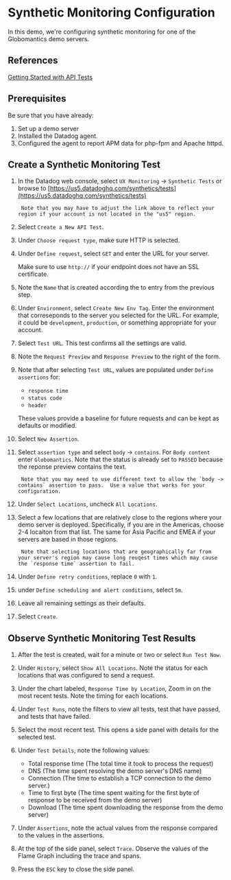 # Synthetic Monitoring Configuration

In this demo, we're configuring synthetic monitoring for one of the Globomantics demo servers.


## References
[Getting Started with API Tests](https://docs.datadoghq.com/getting_started/synthetics/api_test/)


## Prerequisites
Be sure that you have already:
1. Set up a demo server
1. Installed the Datadog agent.
1. Configured the agent to report APM data for php-fpm and Apache httpd.


## Create a Synthetic Monitoring Test
1. In the Datadog web console, select `UX Monitoring` -> `Synthetic Tests` or browse to [https://us5.datadoghq.com/synthetics/tests](https://us5.datadoghq.com/synthetics/tests)

        Note that you may have to adjust the link above to reflect your region if your account is not located in the "us5" region.

1. Select `Create a New API Test`.
1. Under `Choose request type`, make sure HTTP is selected.
1. Under `Define request`, select `GET` and enter the URL for your server.

    Make sure to use `http://` if your endpoint does not have an SSL certificate.

1. Note the `Name` that is created according the to entry from the previous step.
1. Under `Environment`, select `Create New Env Tag`.  Enter the environment that correseponds to the server you selected for the URL.  For example, it could be `development`, `production`, or something appropriate for your account.
1. Select `Test URL`.  This test confirms all the settings are valid.
1. Note the `Request Preview` and `Response Preview` to the right of the form.
1. Note that after selecting `Test URL`, values are populated under `Define assertions` for:

    - `response time`
    - `status code`
    - `header`

    These values provide a baseline for future requests and can be kept as defaults or modified.

1. Select `New Assertion`.
1. Select `assertion type` and select `body` -> `contains`.  For `Body content` enter `Globomantics`.  Note that the status is already set to `PASSED` because the reponse preview contains the text.

        Note that you may need to use different text to allow the `body -> contains` assertion to pass.  Use a value that works for your configuration.

1. Under `Select Locations`, uncheck `All Locations`.
1. Select a few locations that are relatively close to the regions where your demo server is deployed.  Specifically, if you are in the Americas, choose 2-4 locaiton from that list.  The same for Asia Pacific and EMEA if your servers are based in those regions.

        Note that selecting locations that are geographically far from your server's region may cause long reuqest times which may cause the `response time` assertion to fail.

1. Under `Define retry conditions`, replace `0` with `1`.
1. under `Define scheduling and alert conditions`, select `5m`.
1. Leave all remaining settings as their defaults.
1. Select `Create`.

## Observe Synthetic Monitoring Test Results
1. After the test is created, wait for a minute or two or select `Run Test Now`.
1. Under `History`, select `Show All Locations`.  Note the status for each locations that was configured to send a request.
1. Under the chart labeled, `Response Time by Location`, Zoom in on the most recent tests.  Note the timing for each locations.
1. Under `Test Runs`, note the filters to view all tests, test that have passed, and tests that have failed.
1. Select the most recent test.  This opens a side panel with details for the selected test.
1. Under `Test Details`, note the following values:

    - Total response time (The total time it took to process the request)
    - DNS (The time spent resolving the demo server's DNS name)
    - Connection (The time to establish a TCP connection to the demo server.)
    - Time to first byte (The time spent waiting for the first byte of response to be received from the demo server)
    - Download (The time spent downloading the response from the demo server)

1. Under `Assertions`, note the actual values from the response compared to the values in the assertions.
1. At the top of the side panel, select `Trace`.  Observe the values of the Flame Graph including the trace and spans.
1. Press the `ESC` key to close the side panel.